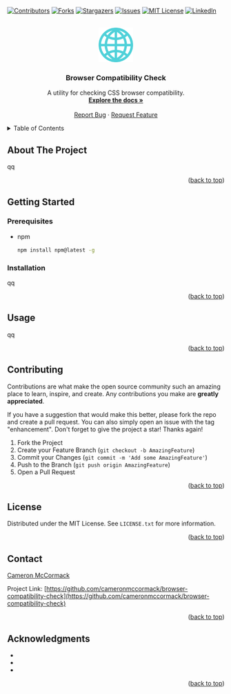 <a name="readme-top"></a>

[![Contributors][contributors-shield]][contributors-url]
[![Forks][forks-shield]][forks-url]
[![Stargazers][stars-shield]][stars-url]
[![Issues][issues-shield]][issues-url]
[![MIT License][license-shield]][license-url]
[![LinkedIn][linkedin-shield]][linkedin-url]

<!-- PROJECT LOGO -->
<br />
<div align="center">
  <a href="https://github.com/cameronmccormack/browser-compatibility-check">
    <img src="images/logo.png" alt="Logo" width="80" height="80">
  </a>

<h3 align="center">Browser Compatibility Check</h3>

  <p align="center">
    A utility for checking CSS browser compatibility.
    <br />
    <a href="https://github.com/cameronmccormack/browser-compatibility-check"><strong>Explore the docs »</strong></a>
    <br />
    <br />
    <a href="https://github.com/cameronmccormack/browser-compatibility-check/issues">Report Bug</a>
    ·
    <a href="https://github.com/cameronmccormack/browser-compatibility-check/issues">Request Feature</a>
  </p>
</div>

<!-- TABLE OF CONTENTS -->
<details>
  <summary>Table of Contents</summary>
  <ol>
    <li>
      <a href="#about-the-project">About The Project</a>
    </li>
    <li>
      <a href="#getting-started">Getting Started</a>
      <ul>
        <li><a href="#prerequisites">Prerequisites</a></li>
        <li><a href="#installation">Installation</a></li>
      </ul>
    </li>
    <li><a href="#usage">Usage</a></li>
    <li><a href="#contributing">Contributing</a></li>
    <li><a href="#license">License</a></li>
    <li><a href="#contact">Contact</a></li>
    <li><a href="#acknowledgments">Acknowledgments</a></li>
  </ol>
</details>

## About The Project

qq

<p align="right">(<a href="#readme-top">back to top</a>)</p>

## Getting Started

### Prerequisites

* npm
  ```sh
  npm install npm@latest -g
  ```

### Installation

qq

<p align="right">(<a href="#readme-top">back to top</a>)</p>

## Usage

qq

<p align="right">(<a href="#readme-top">back to top</a>)</p>

## Contributing

Contributions are what make the open source community such an amazing place to learn, inspire, and create. Any contributions you make are **greatly appreciated**.

If you have a suggestion that would make this better, please fork the repo and create a pull request. You can also simply open an issue with the tag "enhancement".
Don't forget to give the project a star! Thanks again!

1. Fork the Project
2. Create your Feature Branch (`git checkout -b AmazingFeature`)
3. Commit your Changes (`git commit -m 'Add some AmazingFeature'`)
4. Push to the Branch (`git push origin AmazingFeature`)
5. Open a Pull Request

<p align="right">(<a href="#readme-top">back to top</a>)</p>

## License

Distributed under the MIT License. See `LICENSE.txt` for more information.

<p align="right">(<a href="#readme-top">back to top</a>)</p>

## Contact

[Cameron McCormack](github.com/cameronmccormack)

Project Link: [https://github.com/cameronmccormack/browser-compatibility-check](https://github.com/cameronmccormack/browser-compatibility-check)

<p align="right">(<a href="#readme-top">back to top</a>)</p>

## Acknowledgments

* []()
* []()
* []()

<p align="right">(<a href="#readme-top">back to top</a>)</p>

[contributors-shield]: https://img.shields.io/github/contributors/cameronmccormack/browser-compatibility-check.svg?style=for-the-badge
[contributors-url]: https://github.com/cameronmccormack/browser-compatibility-check/graphs/contributors
[forks-shield]: https://img.shields.io/github/forks/cameronmccormack/browser-compatibility-check.svg?style=for-the-badge
[forks-url]: https://github.com/cameronmccormack/browser-compatibility-check/network/members
[stars-shield]: https://img.shields.io/github/stars/cameronmccormack/browser-compatibility-check.svg?style=for-the-badge
[stars-url]: https://github.com/cameronmccormack/browser-compatibility-check/stargazers
[issues-shield]: https://img.shields.io/github/issues/cameronmccormack/browser-compatibility-check.svg?style=for-the-badge
[issues-url]: https://github.com/cameronmccormack/browser-compatibility-check/issues
[license-shield]: https://img.shields.io/github/license/cameronmccormack/browser-compatibility-check.svg?style=for-the-badge
[license-url]: https://github.com/cameronmccormack/browser-compatibility-check/blob/main/LICENSE.txt
[linkedin-shield]: https://img.shields.io/badge/-LinkedIn-black.svg?style=for-the-badge&logo=linkedin&colorB=555
[linkedin-url]: https://linkedin.com/in/cameron-mccormack
